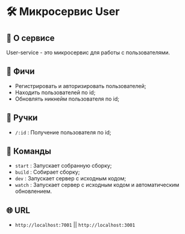 # 🛠️ Микросервис User

## 🔎 О сервисе

User-service - это микросервис для работы с пользователями.

## 💪 Фичи

- Регистрировать и авторизировать пользователей;
- Находить пользователей по id;
- Обновлять никнейм пользователя по id;

## 🔗 Ручки

- `/:id` : Получение пользователя по id;

## 🔧 Команды

- `start` : Запускает собранную сборку;
- `build` : Собирает сборку;
- `dev` : Запускает сервер с исходным кодом;
- `watch` : Запускает сервер с исходным кодом и автоматическим обновлением.

## 🌐 URL

- `http://localhost:7001` || `http://localhost:3001`
